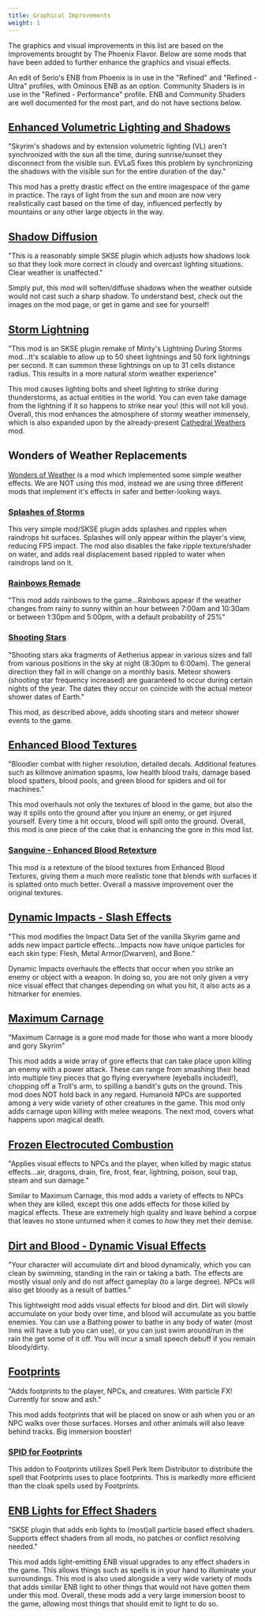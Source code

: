 ```yaml
---
title: Graphical Improvements
weight: 1
---
```

The graphics and visual improvements in this list are based on the improvements brought by The Phoenix Flavor. Below are some mods that have been added to further enhance the graphics and visual effects.

An edit of Serio's ENB from Phoenix is in use in the "Refined" and "Refined - Ultra" profiles, with Ominous ENB as an option. Community Shaders is in use in the "Refined - Performance" profile. ENB and Community Shaders are well documented for the most part, and do not have sections below.

## [Enhanced Volumetric Lighting and Shadows](https://www.nexusmods.com/skyrimspecialedition/mods/63725)

"Skyrim's shadows and by extension volumetric lighting (VL) aren't synchronized with the sun all the time, during sunrise/sunset they disconnect from the visible sun. EVLaS fixes this problem by synchronizing the shadows with the visible sun for the entire duration of the day."

This mod has a pretty drastic effect on the entire imagespace of the game in practice. The rays of light from the sun and moon are now very realistically cast based on the time of day, influenced perfectly by mountains or any other large objects in the way.

## [Shadow Diffusion](https://www.nexusmods.com/skyrimspecialedition/mods/74632)

"This is a reasonably simple SKSE plugin which adjusts how shadows look so that they look more correct in cloudy and overcast lighting situations. Clear weather is unaffected."

Simply put, this mod will soften/diffuse shadows when the weather outside would not cast such a sharp shadow. To understand best, check out the images on the mod page, or get in game and see for yourself!

## [Storm Lightning](https://www.nexusmods.com/skyrimspecialedition/mods/29243)

"This mod is an SKSE plugin remake of Minty's Lightning During Storms mod...It's scalable to allow up to 50 sheet lightnings and 50 fork lightnings per second. It can summon these lightnings on up to 31 cells distance radius. This results in a more natural storm weather experience"

This mod causes lighting bolts and sheet lighting to strike during thunderstorms, as actual entities in the world. You can even take damage from the lightning if it so happens to strike near you! (this will not kill you). Overall, this mod enhances the atmosphere of stormy weather immensely, which is also expanded upon by the already-present [Cathedral Weathers](https://www.nexusmods.com/skyrimspecialedition/mods/24791) mod.

## Wonders of Weather Replacements

[Wonders of Weather](https://www.nexusmods.com/skyrimspecialedition/mods/13044) is a mod which implemented some simple weather effects. We are NOT using this mod, instead we are using three different mods that implement it's effects in safer and better-looking ways.

### [Splashes of Storms](https://www.nexusmods.com/skyrimspecialedition/mods/72115)

This very simple mod/SKSE plugin adds splashes and ripples when raindrops hit surfaces. Splashes will only appear within the player's view, reducing FPS impact. The mod also disables the fake ripple texture/shader on water, and adds real displacement based rippled to water when raindrops land on it.

### [Rainbows Remade](https://www.nexusmods.com/skyrimspecialedition/mods/88161)

"This mod adds rainbows to the game...Rainbows appear if the weather changes from rainy to sunny within an hour between 7:00am and 10:30am or between 1:30pm and 5:00pm, with a default probability of 25%"

### [Shooting Stars](https://www.nexusmods.com/skyrimspecialedition/mods/73090)

"Shooting stars aka fragments of Aetherius appear in various sizes and fall from various positions in the sky at night (8:30pm to 6:00am). The general direction they fall in will change on a monthly basis. Meteor showers (shooting star frequency increased) are guaranteed to occur during certain nights of the year. The dates they occur on coincide with the actual meteor shower dates of Earth."

This mod, as described above, adds shooting stars and meteor shower events to the game.

## [Enhanced Blood Textures](https://www.nexusmods.com/skyrimspecialedition/mods/2357)

"Bloodier combat with higher resolution, detailed decals. Additional features such as killmove animation spasms, low health blood trails, damage based blood spatters, blood pools, and green blood for spiders and oil for machines."

This mod overhauls not only the textures of blood in the game, but also the way it spills onto the ground after you injure an enemy, or get injured yourself. Every time a hit occurs, blood will spill onto the ground. Overall, this mod is one piece of the cake that is enhancing the gore in this mod list.

### [Sanguine - Enhanced Blood Retexture](https://www.nexusmods.com/skyrimspecialedition/mods/55282)

This mod is a retexture of the blood textures from Enhanced Blood Textures, giving them a much more realistic tone that blends with surfaces it is splatted onto much better. Overall a massive improvement over the original textures.

## [Dynamic Impacts - Slash Effects](https://www.nexusmods.com/skyrimspecialedition/mods/86071)

"This mod modifies the Impact Data Set of the vanilla Skyrim game and adds new impact particle effects...Impacts now have unique particles for each skin type: Flesh, Metal Armor(Dwarven), and Bone."

Dynamic Impacts overhauls the effects that occur when you strike an enemy or object with a weapon. In doing so, you are not only given a very nice visual effect that changes depending on what you hit, it also acts as a hitmarker for enemies.

## [Maximum Carnage](https://www.nexusmods.com/skyrimspecialedition/mods/43494)

"Maximum Carnage is a gore mod made for those who want a more bloody and gory Skyrim"

This mod adds a wide array of gore effects that can take place upon killing an enemy with a power attack. These can range from smashing their head into multiple tiny pieces that go flying everywhere (eyeballs included!), chopping off a Troll's arm, to spilling a bandit's guts on the ground. This mod does NOT hold back in any regard. Humanoid NPCs are supported among a very wide variety of other creatures in the game. This mod only adds carnage upon killing with melee weapons. The next mod, covers what happens upon magical death.

## [Frozen Electrocuted Combustion](https://www.nexusmods.com/skyrimspecialedition/mods/3532)

"Applies visual effects to NPCs and the player, when killed by magic status effects...air, dragons, drain, fire, frost, fear, lightning, poison, soul trap, steam and sun damage."

Similar to Maximum Carnage, this mod adds a variety of effects to NPCs when they are killed, except this one adds effects for those killed by magical effects. These are extremely high quality and leave behind a corpse that leaves no stone unturned when it comes to *how* they met their demise.

## [Dirt and Blood - Dynamic Visual Effects](https://www.nexusmods.com/skyrimspecialedition/mods/38886)

"Your character will accumulate dirt and blood dynamically, which you can clean by swimming, standing in the rain or taking a bath. The effects are mostly visual only and do not affect gameplay (to a large degree). NPCs will also get bloody as a result of battles."

This lightweight mod adds visual effects for blood and dirt. Dirt will slowly accumulate on your body over time, and blood will accumulate as you battle enemies. You can use a Bathing power to bathe in any body of water (most Inns will have a tub you can use), or you can just swim around/run in the rain the get some of it off. You will incur a small speech debuff if you remain bloody/dirty.

## [Footprints](https://www.nexusmods.com/skyrimspecialedition/mods/3808)

"Adds footprints to the player, NPCs, and creatures. With particle FX! Currently for snow and ash."

This mod adds footprints that will be placed on snow or ash when you or an NPC walks over those surfaces. Horses and other animals will also leave behind tracks. Big immersion booster!

### [SPID for Footprints](https://www.nexusmods.com/skyrimspecialedition/mods/54924)

This addon to Footprints utilizes Spell Perk Item Distributor to distribute the spell that Footprints uses to place footprints. This is markedly more efficient than the cloak spells used by Footprints.

## [ENB Lights for Effect Shaders](https://www.nexusmods.com/skyrimspecialedition/mods/56362)

"SKSE plugin that adds enb lights to (most)all particle based effect shaders. Supports effect shaders from all mods, no patches or conflict resolving needed."

This mod adds light-emitting ENB visual upgrades to any effect shaders in the game. This allows things such as spells is in your hand to illuminate your surroundings. This mod is also used alongside a very wide variety of mods that adds similar ENB light to other things that would not have gotten them under this mod. Overall, these mods add a very large immersion boost to the game, allowing most things that should emit to light to do so.
